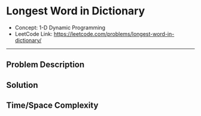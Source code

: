 # Longest Word in Dictionary

- Concept: 1-D Dynamic Programming
- LeetCode Link: https://leetcode.com/problems/longest-word-in-dictionary/

---

## Problem Description

## Solution

## Time/Space Complexity

